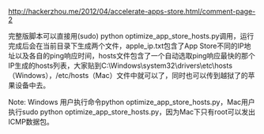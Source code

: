 http://hackerzhou.me/2012/04/accelerate-apps-store.html/comment-page-2

完整版脚本可以直接用(sudo) python optimize_app_store_hosts.py调用，运行完成后会在当前目录下生成两个文件，apple_ip.txt包含了App Store不同的IP地址以及各自的ping响应时间，hosts文件包含了一个自动选取ping响应最快的那个IP生成的hosts列表，大家贴到C:\Windows\system32\drivers\etc\hosts（Windows），/etc/hosts（Mac）文件中就可以了，同时也可以传到越狱了的苹果设备中去。

Note: Windows 用户执行命令python optimize_app_store_hosts.py，Mac用户执行sudo python optimize_app_store_hosts.py，因为Mac下只有root可以发出ICMP数据包。
